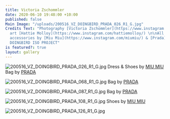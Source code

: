 ```yaml
---
title: Victoria Zschommler
date: 2020-06-10 19:48:00 +10:00
published: false
Main Image: "/uploads/200516_VZ_DOINGBIRD_PRADA_026_R1_G.jpg"
Credits Text: "Photography [Victoria Zschommler](https://www.instagram.com/victoriazschommler/)\nFloral
  art [Hattie Molloy](https://www.instagram.com/hattiemolloy/) \n\nAll clothing &
  accessories by [Miu Miu](https://www.instagram.com/miumiu/) & [Prada](https://www.instagram.com/prada/)\n\n#A
  DOINGBIRD ISO PROJECT"
is featured?: true
layout: gallery
---
```


![200516_VZ_DOINGBIRD_PRADA_026_R1_G.jpg](/uploads/200516_VZ_DOINGBIRD_PRADA_026_R1_G.jpg)
Dress & Shoes by [MIU MIU](https://www.instagram.com/miumiu/) Bag by [PRADA](https://www.instagram.com/prada/)

![200516_VZ_DOINGBIRD_PRADA_068_R1_G.jpg](/uploads/200516_VZ_DOINGBIRD_PRADA_068_R1_G.jpg)
Bag by [PRADA](https://www.instagram.com/prada/)

![200516_VZ_DOINGBIRD_PRADA_087_R1_G.jpg](/uploads/200516_VZ_DOINGBIRD_PRADA_087_R1_G.jpg)
Bag by [PRADA](https://www.instagram.com/prada/)

![200516_VZ_DOINGBIRD_PRADA_108_R1_G.jpg](/uploads/200516_VZ_DOINGBIRD_PRADA_108_R1_G.jpg)
Shoes by [MIU MIU](https://www.instagram.com/miumiu/)

![200516_VZ_DOINGBIRD_PRADA_126_R1_G.jpg](/uploads/200516_VZ_DOINGBIRD_PRADA_126_R1_G.jpg)
